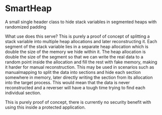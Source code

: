 # SmartHeap
A small single header class to hide stack variables in segmented heaps with randomized padding

What use does this serve?
This is purely a proof of concept of splitting a stack variable into multiple heap allocations and later reconstructing it. Each segment of the stack variable lies in a separate heap allocation which is double the size of the memory we hide within it. The heap allocation is double the size of the segment so that we can write the real data to a random point inside the allocation and fill the rest with fake memory, making it harder for manual reconstruction. This may be used in scenarios such as manualmapping to split the data into sections and hide each section somewhere in memory, later directly writing the section from its allocation into the target process. This would mean that the data is never reconstructed and a reverser will have a tough time trying to find each individual section.

This is purely proof of concept, there is currently no security benefit with using this inside a protected application.
